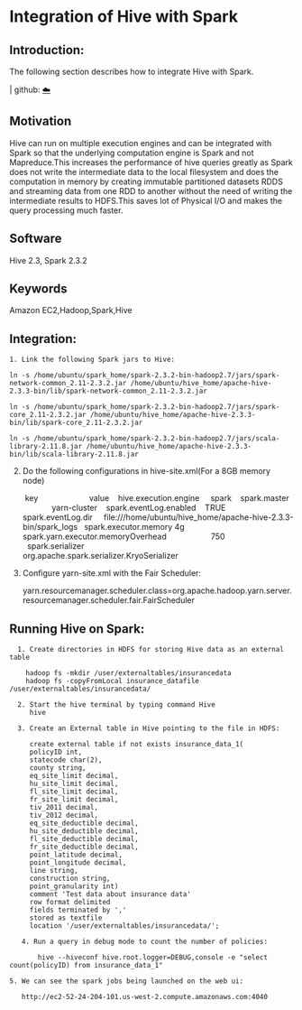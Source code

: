 # Integration of Hive with Spark

## Introduction:
 The following section describes how to integrate Hive with Spark.
 
 | github: [:cloud:](https://github.com/cloudmesh-community/fa18-516-29/blob/master/project-paper/report.md)

## Motivation

 Hive can run on multiple execution engines and can be integrated with Spark so that the underlying computation engine is Spark and not
 Mapreduce.This increases the performance of hive queries greatly as Spark does not write the intermediate data to the local
 filesystem and does the computation in memory by creating immutable partitioned datasets RDDS and streaming data from one
 RDD to another without the need of writing the intermediate results to HDFS.This saves lot of Physical I/O and makes the query   processing much faster.

## Software
 Hive 2.3, Spark 2.3.2
 
## Keywords
 Amazon EC2,Hadoop,Spark,Hive
 
## Integration:
  
    1. Link the following Spark jars to Hive:
  
	ln -s /home/ubuntu/spark_home/spark-2.3.2-bin-hadoop2.7/jars/spark-network-common_2.11-2.3.2.jar /home/ubuntu/hive_home/apache-hive-2.3.3-bin/lib/spark-network-common_2.11-2.3.2.jar

	ln -s /home/ubuntu/spark_home/spark-2.3.2-bin-hadoop2.7/jars/spark-core_2.11-2.3.2.jar /home/ubuntu/hive_home/apache-hive-2.3.3-bin/lib/spark-core_2.11-2.3.2.jar

	ln -s /home/ubuntu/spark_home/spark-2.3.2-bin-hadoop2.7/jars/scala-library-2.11.8.jar /home/ubuntu/hive_home/apache-hive-2.3.3-bin/lib/scala-library-2.11.8.jar
  
  
   2. Do the following configurations in hive-site.xml(For a 8GB memory node)
  
        key                      	value
       hive.execution.engine    	spark
       spark.master             	yarn-cluster
       spark.eventLog.enabled   	TRUE
       spark.eventLog.dir    	file:///home/ubuntu/hive_home/apache-hive-2.3.3-bin/spark_logs
       spark.executor.memory	4g
       spark.yarn.executor.memoryOverhead                    750	
       spark.serializer                                      	org.apache.spark.serializer.KryoSerializer	 

  3. Configure yarn-site.xml with the Fair Scheduler:

     yarn.resourcemanager.scheduler.class=org.apache.hadoop.yarn.server.resourcemanager.scheduler.fair.FairScheduler


## Running Hive on Spark:	  
	  
      1. Create directories in HDFS for storing Hive data as an external table
     
        hadoop fs -mkdir /user/externaltables/insurancedata
        hadoop fs -copyFromLocal insurance_datafile /user/externaltables/insurancedata/
        
      2. Start the hive terminal by typing command Hive
         hive
         
      3. Create an External table in Hive pointing to the file in HDFS:
         
         create external table if not exists insurance_data_1(
         policyID int,
         statecode char(2),
         county string,
         eq_site_limit decimal,
         hu_site_limit decimal,
         fl_site_limit decimal,
         fr_site_limit decimal,
         tiv_2011 decimal,
         tiv_2012 decimal,
         eq_site_deductible decimal,
         hu_site_deductible decimal,
         fl_site_deductible decimal,
         fr_site_deductible decimal,
         point_latitude decimal,
         point_longitude decimal,
         line string,
         construction string,
         point_granularity int)
         comment 'Test data about insurance data'
         row format delimited
         fields terminated by ','
         stored as textfile
         location '/user/externaltables/insurancedata/';
         
       4. Run a query in debug mode to count the number of policies:
       
           hive --hiveconf hive.root.logger=DEBUG,console -e "select count(policyID) from insurance_data_1"
	  
	5. We can see the spark jobs being launched on the web ui:
	   
	   http://ec2-52-24-204-101.us-west-2.compute.amazonaws.com:4040
